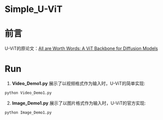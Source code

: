 # Simple_U-ViT
# 前言
U-ViT的原论文：[All are Worth Words: A ViT Backbone for Diffusion Models](https://arxiv.org/pdf/2209.12152)
# Run
1. **Video_Demo1.py** 展示了以视频格式作为输入时，U-ViT的简单实现:
 ```python
 python Video_Demo1.py
 ```
2. **Image_Demo1.py** 展示了以图片格式作为输入时，U-ViT的官方实现:
 ```python
 python Image_Demo1.py
 ```
